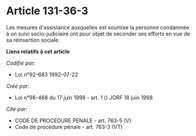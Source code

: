 # Article 131-36-3

Les mesures d'assistance auxquelles est soumise la personne condamnée à un suivi socio-judiciaire ont pour objet de seconder
ses efforts en vue de sa réinsertion sociale.

**Liens relatifs à cet article**

_Codifié par_:

  - Loi n°92-683 1992-07-22

_Créé par_:

  - Loi n°98-468 du 17 juin 1998 - art. 1 () JORF 18 juin 1998

_Cité par_:

  - CODE DE PROCEDURE PENALE - art. 763-5 (V)
  - Code de procédure pénale - art. 763-3 (VT)
